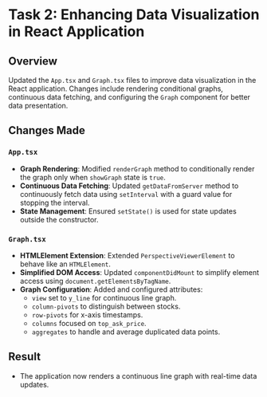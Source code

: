 # Task 2: Enhancing Data Visualization in React Application

## Overview

Updated the `App.tsx` and `Graph.tsx` files to improve data visualization in the React application. Changes include rendering conditional graphs, continuous data fetching, and configuring the `Graph` component for better data presentation.

## Changes Made

### `App.tsx`

- **Graph Rendering**: Modified `renderGraph` method to conditionally render the graph only when `showGraph` state is `true`.
- **Continuous Data Fetching**: Updated `getDataFromServer` method to continuously fetch data using `setInterval` with a guard value for stopping the interval.
- **State Management**: Ensured `setState()` is used for state updates outside the constructor.

### `Graph.tsx`

- **HTMLElement Extension**: Extended `PerspectiveViewerElement` to behave like an `HTMLElement`.
- **Simplified DOM Access**: Updated `componentDidMount` to simplify element access using `document.getElementsByTagName`.
- **Graph Configuration**: Added and configured attributes:
  - `view` set to `y_line` for continuous line graph.
  - `column-pivots` to distinguish between stocks.
  - `row-pivots` for x-axis timestamps.
  - `columns` focused on `top_ask_price`.
  - `aggregates` to handle and average duplicated data points.

## Result

- The application now renders a continuous line graph with real-time data updates.
